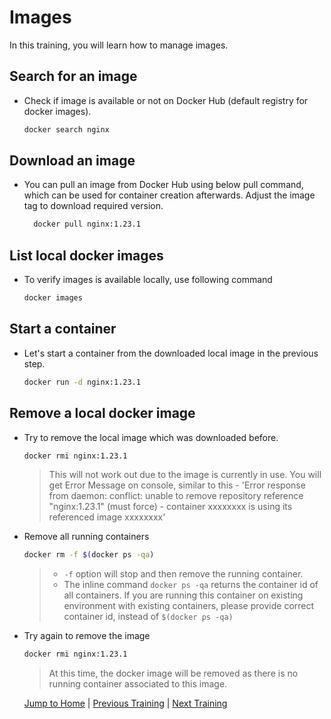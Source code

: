 # Images

In this training, you will learn how to manage images.

## Search for an image

* Check if image is available or not on Docker Hub (default registry for docker images).

  ```bash
  docker search nginx
  ```

## Download an image

* You can pull an image from Docker Hub using below pull command, which can be used for container creation afterwards. Adjust the image tag to download required version.

  ```bash
    docker pull nginx:1.23.1
  ```

## List local docker images

* To verify images is available locally, use following command

  ```bash
  docker images
  ```

## Start a container

* Let's start a container from the downloaded local image in the previous step.

  ```bash
  docker run -d nginx:1.23.1
  ```

## Remove a local docker image

* Try to remove the local image which was downloaded before.

  ```bash
  docker rmi nginx:1.23.1
  ```

  >This will not work out due to the image is currently in use. You will get Error Message on console, similar to this - 'Error response from daemon: conflict: unable to remove repository reference "nginx:1.23.1" (must force) - container xxxxxxxx is using its referenced image xxxxxxxx'

* Remove all running containers

  ```bash
  docker rm -f $(docker ps -qa)
  ```

  > * `-f` option will stop and then remove the running container.
  > * The inline command `docker ps -qa` returns the container id of all containers.
  If you are running this container on existing environment with existing containers, please provide correct container id, instead of `$(docker ps -qa)`

* Try again to remove the image

  ```bash
  docker rmi nginx:1.23.1
  ```

  >At this time, the docker image will be removed as there is no running container associated to this image.

  [Jump to Home](../README.md) | [Previous Training](../01_hello-docker/README.md) | [Next Training](../03_container-lifecycle/README.md)
